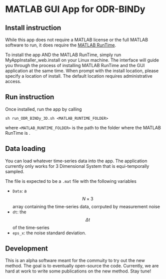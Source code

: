 # MATLAB GUI App for ODR-BINDy

## Install instruction
While this app does not require a MATLAB license or the full MATLAB software to run, it does require the [MATLAB RunTime](https://uk.mathworks.com/products/compiler/matlab-runtime.html).

To install the app AND the MATLAB RunTime, simply run MyAppInstaller_web.install on your Linux machine. 
The interface will guide you through the process of installing MATLAB RunTime and the GUI application at the same time. 
When prompt with the install location, please specify a location of install. The default location requires administrative access.

## Run instruction
Once installed, run the app by calling
```
sh run_ODR_BINDy_3D.sh <MATLAB_RUNTIME_FOLDER>
```
where `<MATLAB_RUNTIME_FOLDER>` is the path to the folder where the MATLAB RunTime is .
## Data loading
You can load whatever time-series data into the app. The application currently only works for 3 Dimensional System that is equi-temporally sampled. 

The file is expected to be a `.mat` file with the following variables
- `Data`: a $$N \times 3$$ array containing the time-series data, corrputed by measurement noise
- `dt`: the $$\Delta t$$ of the time-series
- `eps_x`: the noise standard deviation.

## Development
This is an alpha software meant for the commuity to try out the new method. The goal is to eventually open-source the code. Currently, we are hard at work to write some publications on the new method.
Stay tune!
